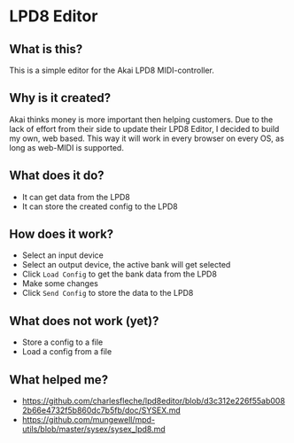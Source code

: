 # LPD8 Editor

## What is this?

This is a simple editor for the Akai LPD8 MIDI-controller.

## Why is it created?

Akai thinks money is more important then helping customers. Due to the lack of effort from their side to update their LPD8 Editor, I decided to build my own, web based. This way it will work in every browser on every OS, as long as web-MIDI is supported.

## What does it do?

* It can get data from the LPD8
* It can store the created config to the LPD8

## How does it work?

* Select an input device
* Select an output device, the active bank will get selected
* Click `Load Config` to get the bank data from the LPD8
* Make some changes
* Click `Send Config` to store the data to the LPD8

## What does not work (yet)?

* Store a config to a file
* Load a config from a file

## What helped me?

* https://github.com/charlesfleche/lpd8editor/blob/d3c312e226f55ab0082b66e4732f5b860dc7b5fb/doc/SYSEX.md
* https://github.com/mungewell/mpd-utils/blob/master/sysex/sysex_lpd8.md